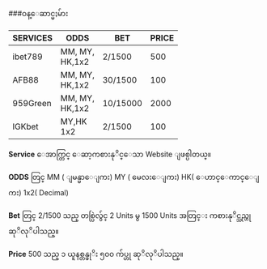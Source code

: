###ဝန္ေဆာင္မႈမ်ား



<div>
<table>
   <thead>
       <th>SERVICES</th>
       <th>ODDS</th>
       <th>BET</th>
       <th>PRICE</TH>
   </thead>
   <tr>
       <td>ibet789</td>
       <td>MM, MY,<BR>HK,1x2</td>
       <td>2/1500</td>
       <td>500</td>
   </tr>
   <tr>
       <td>AFB88</td>
       <td>MM, MY,<BR>HK,1x2</td>
       <td>30/1500</td>
       <td>100</td>
   </tr>
   <tr>
       <td>959Green</td>
       <td>MM, MY,<BR>HK,1x2</td>
       <td>10/15000</td>
       <td>2000</td>
   </tr>
   <tr>
       <td>IGKbet</td>
       <td>MY,HK<BR>1x2</td>
       <td>2/1500</td>
       <td>100</td>
   </tr>
</table>
</div>

**Service** ေအာက္တြင္ ေဆာ့ကစားနုိင္ေသာ Website ျဖစ္ပါတယ္။

**ODDS** တြင္ MM ( ျမန္မာေျကး) MY ( မေလးေျကး) HK( ေဟာင္ေကာင္ေျကး) 1x2( Decimal) 

**Bet** တြင္ 2/1500 သည္ တစ္ပြဲလွ်င္ 2 Units မွ 1500 Units အတြင္း ကစားနုိင္သည္ဟု ဆုိလုိပါသည္။

**Price** 500 သည္ ၁ ယူနစ္တန္ဖုိး ၅၀၀ က်ပ္ဟု ဆုိလုိပါသည္။
